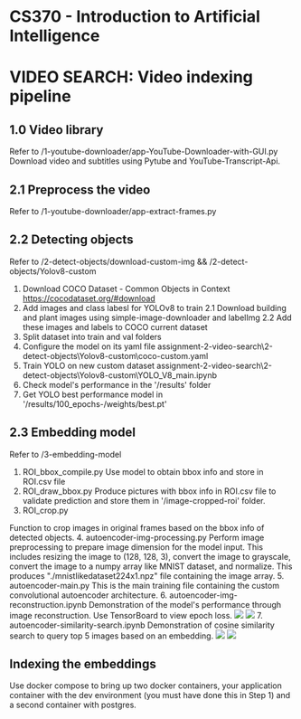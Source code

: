 # CS370 - Introduction to Artificial Intelligence
# VIDEO SEARCH: Video indexing pipeline

## 1.0 Video library
Refer to /1-youtube-downloader/app-YouTube-Downloader-with-GUI.py
Download video and subtitles using Pytube and YouTube-Transcript-Api.

## 2.1 Preprocess the video
Refer to /1-youtube-downloader/app-extract-frames.py

## 2.2 Detecting objects
Refer to /2-detect-objects/download-custom-img && /2-detect-objects/Yolov8-custom

1. Download COCO Dataset - Common Objects in Context 
https://cocodataset.org/#download
2. Add images and class labesl for YOLOv8 to train
2.1 Download building and plant images using simple-image-downloader and labelImg
2.2 Add these images and labels to COCO current dataset
3. Split dataset into train and val folders
4. Configure the model on its yaml file 
assignment-2-video-search\2-detect-objects\Yolov8-custom\coco-custom.yaml
5. Train YOLO on new custom dataset
assignment-2-video-search\2-detect-objects\Yolov8-custom\YOLO_V8_main.ipynb
6. Check model's performance in the '/results' folder
7. Get YOLO best performance model in '/results/100_epochs-/weights/best.pt'
## 2.3 Embedding model
Refer to /3-embedding-model

1. ROI_bbox_compile.py
Use model to obtain bbox info and store in ROI.csv file
2. ROI_draw_bbox.py
Produce pictures with bbox info in ROI.csv file to validate prediction and store them in '/image-cropped-roi' folder.
3. ROI_crop.py

Function to crop images in original frames based on the bbox info of detected objects.
4. autoencoder-img-processing.py
Perform image preprocessing to prepare image dimension for the model input. This includes resizing the image to (128, 128, 3), convert the image to grayscale, convert the image to a numpy array like MNIST dataset, and normalize.
This produces "./mnistlikedataset224x1.npz" file containing the image array.
5. autoencoder-main.py
This is the main training file containing the custom convolutional autoencoder architecture.
6. autoencoder-img-reconstruction.ipynb
Demonstration of the model's performance through image reconstruction.
Use TensorBoard to view epoch loss.
![](./3-embedding-model/autoencoder-performance/autoencoder-train-epoch.png)
![](./3-embedding-model/autoencoder-performance/autoencoder-train-epoch-iteration.png)
7. autoencoder-similarity-search.ipynb
Demonstration of cosine similarity search to query top 5 images based on an embedding.
![](./3-embedding-model/autoencoder-performance/similarity-search-output-1.png)
![](./3-embedding-model/autoencoder-performance/similarity-search-output-2.png)

## Indexing the embeddings
Use docker compose to bring up two docker containers, your application container with the dev environment (you must have done this in Step 1) and a second container with postgres.
